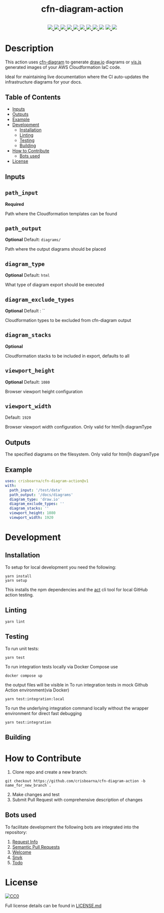 <div align="center">
<h1>cfn-diagram-action</h1>
<h2>
  <a href="https://github.com/crisboarna/cfn-diagram-action/actions/workflows/merge_main.yaml">
    <img src="https://github.com/crisboarna/cfn-diagram-action/workflows/CI/CD/badge.svg">
  </a>
  <a href="https://snyk.io/test/github/crisboarna/cfn-diagram-action">
    <img src="https://snyk.io/test/github/crisboarna/cfn-diagram-action/badge.svg?targetFile=package.json">
  </a>
  <a href="https://codecov.io/gh/crisboarna/cfn-diagram-action">
    <img src="https://img.shields.io/codecov/c/github/crisboarna/cfn-diagram-action.svg">
  </a>
  <a href="https://github.com/crisboarna/cfn-diagram-action">
    <img src="https://img.shields.io/github/stars/crisboarna/cfn-diagram-action.svg">
  </a>
  <a href="https://github.com/crisboarna/cfn-diagram-action/issues">
    <img src="https://img.shields.io/github/issues/crisboarna/cfn-diagram-action.svg">
  </a>
  <a href="https://opensource.org/licenses/MIT">
    <img src="https://img.shields.io/github/license/crisboarna/cfn-diagram-action">
  </a>
  <a href="https://github.com/semantic-release/semantic-release">
    <img src="https://img.shields.io/badge/%20%20%F0%9F%93%A6%F0%9F%9A%80-semantic--release-e10079.svg?style=flat-square)">
  </a>
  <a href="https://commitizen.github.io/cz-cli/">
    <img src="https://img.shields.io/badge/commitizen-friendly-brightgreen.svg?style=flat-square">
  </a>
    <img src="https://badges.frapsoft.com/os/v1/open-source.svg?v=103" >
  <a href="https://github.com/crisboarna">
    <img src="https://img.shields.io/badge/made%20by-crisboarna-blue.svg" >
  </a>
  <a href="https://github.com/crisboarna/cfn-diagram-action/pulls">
    <img src="https://img.shields.io/badge/PRs-welcome-brightgreen.svg?style=flat">
  </a>
</h2>
</div>

# Description

This action uses [cfn-diagram](https://github.com/mhlabs/cfn-diagram) to generate [draw.io](https://draw.io) diagrams or [vis.js](https://visjs.org) generated images of your AWS Cloudformation IaC code.

Ideal for maintaining live documentation where the CI auto-updates the infrastructure diagrams for your docs.

## Table of Contents
* [Inputs](#inputs)
* [Outputs](#outputs)
* [Example](#example)
* [Development](#development)
  * [Installation](#installation)
  * [Linting](#linting)
  * [Testing](#testing)
  * [Building](#building)
* [How to Contribute](#how-to-contribute)
  * [Bots used](#bots-used)
* [License](#license)

## Inputs

## `path_input`

**Required** 

Path where the Cloudformation templates can be found

## `path_output`

**Optional**
Default: `diagrams/`

Path where the output diagrams should be placed

## `diagram_type`

**Optional**
Default: `html`

What type of diagram export should be executed

## `diagram_exclude_types`

**Optional** 
Default : ``

Cloudformation types to be excluded from cfn-diagram output

## `diagram_stacks`

**Optional** 

Cloudformation stacks to be included in export, defaults to all

## `viewport_height`

**Optional** 
Default: `1080`

Browser viewport height configuration

## `viewport_width`
Default: `1920`

Browser viewport width configuration. Only valid for html|h diagramType

## Outputs
The specified diagrams on the filesystem. Only valid for html|h diagramType

## Example

```yaml
uses: crisboarna/cfn-diagram-action@v1
with:
  path_input: '/test/data'
  path_output: '/docs/diagrams'
  diagram_type: 'draw.io'
  diagram_exclude_types: ''
  diagram_stacks: ''
  viewport_height: 1080
  viewport_width: 1920
```

# Development
## Installation
To setup for local development you need the following:
```shell
yarn install
yarn setup
```

This installs the npm dependencies and the [act](https://github.com/nektos/act) cli tool for local GitHub action testing.

## Linting
```shell
yarn lint
```
## Testing
To run unit tests:
```shell
yarn test
```

To run integration tests locally via Docker Compose use 
```shell
docker compose up
```
the output files will be visible in 
To run integration tests in mock Github Action environment(via Docker)
```shell
yarn test:integration:local
```

To run the underlying integration command locally without the wrapper environment for direct fast debugging
```shell
yarn test:integration
```
## Building

# How to Contribute

1. Clone repo and create a new branch:
```shell
git checkout https://github.com/crisboarna/cfn-diagram-action -b name_for_new_branch`.
````
2. Make changes and test
3. Submit Pull Request with comprehensive description of changes

## Bots used
To facilitate development the following bots are integrated into the repository:
1. [Request Info](https://github.com/behaviorbot/request-info)
2. [Semantic Pull Requests](https://github.com/apps/semantic-pull-requests)
2. [Welcome](https://github.com/apps/welcome)
3. [Snyk](https://github.com/marketplace/snyk)
4. [Todo](https://github.com/apps/todo)

# License
[![CC0](https://licensebuttons.net/p/zero/1.0/88x31.png)](https://creativecommons.org/publicdomain/zero/1.0/)

Full license details can be found in [LICENSE.md](./LICENSE.md)
